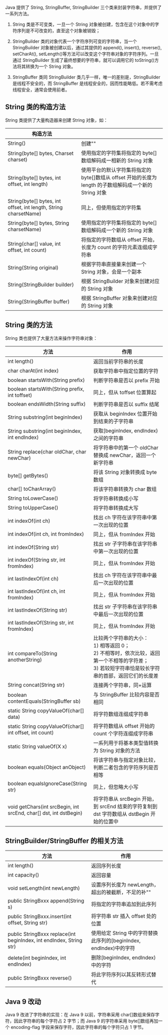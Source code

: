 Java 提供了 String, StringBuffer, StringBuilder 三个类来封装字符串，并提供了一系列方法。

1. String 类是不可变类，一旦一个 String 对象被创建，包含在这个对象中的字符序列是不可改变的，直至这个对象被销毁；

2. StringBuilder 类的对象代表一个字符序列可变的字符串，当一个 StringBuilder 对象被创建以后，通过其提供的 append(), insert(), reverse(), setCharAt(), setLength()等方法可以改变这个字符串对象的字符序列。一旦通过 StringBuilder 生成了最终想要的字符串，就可以调用它的 toString()方法将其转换为一个 String 对象。

3. StringBuffer 类同 StringBuilder 类几乎一样，唯一的差别是，StringBuilder 是线程不安全的，而 StringBuffer 是线程安全的，因而性能略低。若不需考虑线程安全，通常会使用前者。

## String 类的构造方法

String 类提供了大量构造器来创建 String 对象，如：

| 构造方法                                                         |                                                                                                         |
| ---------------------------------------------------------------- | ------------------------------------------------------------------------------------------------------- |
| String()                                                         | 创建""                                                                                                  |
| String(byte[] bytes, Charset charset)                            | 使用指定的字符集将指定的 byte[]数组解码成一相新的 String 对象                                           |
| String(byte[] bytes, int offset, int length)                     | 使用平台的默认字符集将指定的 byte[]数组从 offset 开始的长度为 length 的子数组解码成一个新的 String 对象 |
| String(byte[] bytes, int offset, int length, String charsetName) | 同上，但使用指定的字符集                                                                                |
| String(byte[] bytes, String charsetName)                         | 使用指定的字符集将指定的 byte[]数组解码成一个新的 String 对象                                           |
| String(char[] value, int offset, int count)                      | 将指定的字符数组从 offset 开始，长度为 count 的字符元素连缀成字符串                                     |
| String(String original)                                          | 根据字符串直接量来创建一个 String 对象，会是一个副本                                                    |
| String(StringBuilder builder)                                    | 根据 StringBuilder 对象来创建对应的 String 对象                                                         |
| String(StringBuffer buffer)                                      | 根据 StringBuffer 对象来创建对应的 String 对象                                                          |

## String 类的方法

String 类也提供了大量方法来操作字符串对象：

| 方法                                                         | 作用                                                         |
| ------------------------------------------------------------ | ------------------------------------------------------------ |
| int length()                                                 | 返回当前字符串的长度                                         |
| char charAt(int index)                                       | 获取字符串中指定位置的字符                                   |
| boolean startsWith(String prefix)                            | 判断字符串是否以 prefix 开始                                 |
| boolean startsWith(String prefix, int toffset)               | 同上，但从 toffset 位置算起                                  |
| boolean endsWidth(String suffix)                             | 判断字符串是否以 suffix 结尾                                 |
| String substring(int beginIndex)                             | 获取从 beginIndex 位置开始到结束的子字符串                   |
| String substring(int beginIndex, int endIndex)               | 获取[beginIndex, endIndex)之间的字符串                       |
| String replace(char oldChar, char newChar)                   | 将字符串中的第一个 oldChar 替换成 newChar，返回一个新字符串  |
| byte[] getBytes()                                            | 将该 String 对象转换成 byte 数组                             |
| char[] toCharArray()                                         | 将该字符串转换为 char 数组                                   |
| String toLowerCase()                                         | 将字符串转换成小写                                           |
| String toUpperCase()                                         | 将字符串转换成大写                                           |
| int indexOf(int ch)                                          | 找出 ch 字符在该字符串中第一次出现的位置                     |
| int indexOf(int ch, int fromIndex)                           | 同上，但从 fromIndex 开始                                    |
| int indexOf(String str)                                      | 找出 str 子字符串在该字符串中第一次出现的位置                |
| int indexOf(String str, int fromIndex)                       | 同上，但从 fromIndex 开始                                    |
| int lastIndexOf(int ch)                                      | 找出 ch 字符在该字符串中最后一次出现的位置                   |
| int lastIndexOf(int ch, int fromIndex)                       | 同上，但从 fromIndex 开始                                    |
| int lastIndexOf(String str)                                  | 找出 str 子字符串在该字符串中最后一次出现的位置              |
| int lastIndexOf(String str, int fromIndex)                   | 同上，但从 fromIndex 开始                                    |
| int compareTo(String anotherString)                          | 比较两个字符串的大小： <br />1) 相等返回 0；<br />2) 不相等时，依次比较，返回第一个不相等的字符差；<br />3) 若较短字符串恰是较长字符串的首部，返回它们的长度差 |
| String concat(String str)                                    | 连接两个字符串，同+运算                                      |
| boolean contentEquals(StringBuffer sb)                       | 与 StringBuffer 比较内容是否相同                             |
| static String copyValueOf(char[] data)                       | 将字符数组连缀成字符串                                       |
| static String copyValueOf(char[] int offset, int count)      | 将字符数组从 offset 开始的 count 个字符连缀成字符串          |
| static String valueOf(X x)                                   | 一系列用于将基本类型值转换为 String 对象的方法               |
| boolean equals(Object anObject)                              | 将该字符串与指定对象比较，判断二者包含的字符序列是否相等     |
| boolean equalsIgnoreCase(String str)                         | 同上，但忽略大小写                                           |
| void getChars(int srcBegin, int srcEnd, char[] dst, int dstBegin) | 将字符串从 srcBegin 开始，到 srcEnd 结束的字符复制到 dst 字符数组从 dstBegin 开始的位置中 |

## StringBuilder/StringBuffer 的相关方法

| 方法                                                         | 作用                                                         |
| ------------------------------------------------------------ | ------------------------------------------------------------ |
| int length()                                                 | 返回序列长度                                                 |
| int capacity()                                               | 返回容量                                                     |
| void setLength(int newLength)                                | 设置序列长度为 newLength，超出的被截断，不足的补""           |
| public StringBxxx append(String s)                           | 将指定的字符串追加到此序列                                   |
| public StringBxxx.insert(int offset, String str)             | 将字符串 str 插入 offset 处的位置                            |
| public StringBxxx replace(int beginIndex, int endIndex, String str) | 使用给定 String 中的字符替换此序列的[beginIndex, endIndex)中的字符 |
| delete(int beginIndex, int endIndex)                         | 删除[beginIndex, endIndex)中的字符                           |
| public StringBxxx reverse()                                  | 将此字符序列以其反转形式替代                                 |

## Java 9 改动

Java 9 改进了字符串的实现：在 Java 9 以前，字符串采用 char[]数组来保存字符，因此字符串的每个字符占 2 字节；而 Java 9 的字符串采用 byte[]数组再加一个 encoding-flag 字段来保存字符，因此字符串的每个字符只占 1 字节。
